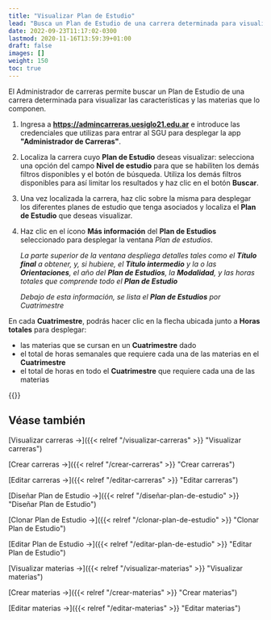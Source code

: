 ```yaml
---
title: "Visualizar Plan de Estudio"
lead: "Busca un Plan de Estudio de una carrera determinada para visualizar las características y las materias que lo componen."
date: 2022-09-23T11:17:02-0300
lastmod: 2020-11-16T13:59:39+01:00
draft: false
images: []
weight: 150
toc: true
---
```

El Administrador de carreras permite buscar un Plan de Estudio de una carrera determinada para visualizar las características y las materias que lo componen.

1. Ingresa a **https://admincarreras.uesiglo21.edu.ar** e introduce las credenciales que utilizas para entrar al SGU para desplegar la app **"Administrador de Carreras"**.
2. Localiza la carrera cuyo **Plan de Estudio** deseas visualizar: selecciona una opción del campo **Nivel de estudio** para que se habiliten los demás filtros disponibles y el botón de búsqueda. Utiliza los demás filtros disponibles para así limitar los resultados y haz clic en el botón **Buscar**.
3. Una vez localizada la carrera, haz clic sobre la misma para desplegar los diferentes planes de estudio que tenga asociados y localiza el **Plan de Estudio** que deseas visualizar.
4. Haz clic en el ícono **Más información** del **Plan de Estudios** seleccionado para desplegar la ventana _Plan de estudios_.
   
    *La parte superior de la ventana despliega detalles tales como el **Título final** a obtener, y, si hubiere, el **Título intermedio** y la o las **Orientaciones**, el año del **Plan de Estudios**, la **Modalidad**, y las horas totales que comprende todo el **Plan de Estudio***

    *Debajo de esta información, se lista el **Plan de Estudios** por Cuatrimestre*

En cada **Cuatrimestre**, podrás hacer clic en la flecha ubicada junto a **Horas totales** para desplegar:
 - las materias que se cursan en un **Cuatrimestre** dado
 - el total de horas semanales que requiere cada una de las materias en el **Cuatrimestre**
 - el total de horas en todo el **Cuatrimestre** que requiere cada una de las materias


{{<note text="Haz clic en el botón Descargar para guardar el Plan de Estudios de la carrera seleccionada en tu ordenador en formato PDF.">}}
</b>

## Véase también
[Visualizar carreras →]({{< relref "/visualizar-carreras" >}} "Visualizar carreras")

[Crear carreras →]({{< relref "/crear-carreras" >}} "Crear carreras")

[Editar carreras →]({{< relref "/editar-carreras" >}} "Editar carreras")

[Diseñar Plan de Estudio →]({{< relref "/diseñar-plan-de-estudio" >}} "Diseñar Plan de Estudio")

[Clonar Plan de Estudio →]({{< relref "/clonar-plan-de-estudio" >}} "Clonar Plan de Estudio")

[Editar Plan de Estudio →]({{< relref "/editar-plan-de-estudio" >}} "Editar Plan de Estudio")

[Visualizar materias →]({{< relref "/visualizar-materias" >}} "Visualizar materias")

[Crear materias →]({{< relref "/crear-materias" >}} "Crear materias")

[Editar materias →]({{< relref "/editar-materias" >}} "Editar materias")
